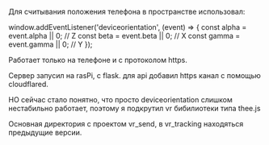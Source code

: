 Для считывания положения телефона в пространстве использовал:

window.addEventListener('deviceorientation', (event) => {
    const alpha = event.alpha || 0; // Z
    const beta = event.beta || 0;   // X
    const gamma = event.gamma || 0; // Y
});

Работает только на телефоне и с протоколом https.

Сервер запусил на rasPi, с flask. для api добавил https канал с помощью cloudflared.


НО сейчас стало понятно, что просто deviceorientation слишком нестабильно работает, поэтому я подкрутил vr бибилиотеки типа thee.js

Основная директория с проектом vr_send, в vr_tracking находяться предыдущие версии.

